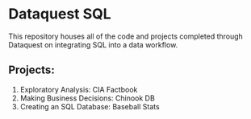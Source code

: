 # Dataquest SQL 

This repository houses all of the code and projects completed through Dataquest on integrating SQL into a data workflow.

## Projects:

1. Exploratory Analysis:  CIA Factbook
2. Making Business Decisions: Chinook DB
3. Creating an SQL Database: Baseball Stats
